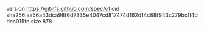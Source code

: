 version https://git-lfs.github.com/spec/v1
oid sha256:aa56a43dca98f6d7335e4047cd817474d162d14c88f943c279bc1f4ddea015fe
size 878
